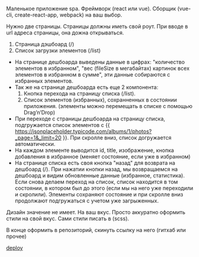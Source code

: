 Маленькое приложение spa. Фреймворк (react или vue). Сборщик (vue-cli, create-react-app, webpack) на ваш выбор.

Нужно две страницы. Страницы должны иметь свой роут. При вводе в url адреса страницы, она дожна открываться.

1. Страница дэшбоард (/)
2. Список загрузки элементов (/list)
* На странице дешбоарда выведены данные в цифрах: "количество элементов в избранном", "вес (fileSize в мегабайтах) картинок всех элементов в избранном в сумме", эти данные собираются с избранных элементов.
* Так же на странице дешбоарда есть еще 2 компонента:
  1. Кнопка перехода на страницу списка (/list). 
  2. Список элементов (избранных), сохранненных в состоянии приложения. (элементы можно перемещать в списке с помощью Drag’n’Drop)
* При переходе с страницы дешбоарда на страницу списка, подгружается список элементов с {{ https://jsonplaceholder.typicode.com/albums/1/photos?_page=1&_limit=20 }}. При скролле вниз, список догружается автоматически.
* На каждом элементе выводится id, title, изображение, кнопка добавления в избранное (меняет состояние, если уже в избранном)
* На странице списка есть своя кнопка "назад" для возврата на дешбоард (/). При нажатии кнопки назад, мы возвращаемся на дешбоард и видим обновленные данные (избранное, статистика). Если снова делаем переход на список, список находится в том состоянии, в котором был до этого (если мы на него уже переходили и скролили). Элементы сохраняют состояние и при скролле вниз продолжают подгружаться с учетом уже загрыженных.

Дизайн значение не имеет. На ваш вкус. Просто аккуратно оформить стили на свой вкус. Сами стили писать в (scss).

В конце оформить в репозиторий, скинуть ссылку на него (гитхаб или прочее)

[deploy](https://zhelezno.netlify.app/list)

